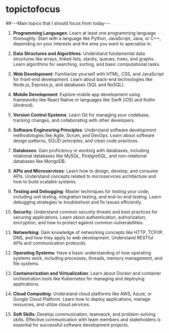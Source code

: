 # topictofocus

##---Main topics that I should focus from today---

1. **Programming Languages**: Learn at least one programming language thoroughly. Start with a language like Python, JavaScript, Java, or C++, depending on your interests and the area you want to specialize in.

2. **Data Structures and Algorithms**: Understand fundamental data structures like arrays, linked lists, stacks, queues, trees, and graphs. Learn algorithms for searching, sorting, and basic computational tasks.

3. **Web Development**: Familiarize yourself with HTML, CSS, and JavaScript for front-end development. Learn about back-end technologies like Node.js, Express.js, and databases (SQL and NoSQL).

4. **Mobile Development**: Explore mobile app development using frameworks like React Native or languages like Swift (iOS) and Kotlin (Android).

5. **Version Control Systems**: Learn Git for managing your codebase, tracking changes, and collaborating with other developers.

6. **Software Engineering Principles**: Understand software development methodologies like Agile, Scrum, and DevOps. Learn about software design patterns, SOLID principles, and clean code practices.

7. **Databases**: Gain proficiency in working with databases, including relational databases like MySQL, PostgreSQL, and non-relational databases like MongoDB.

8. **APIs and Microservices**: Learn how to design, develop, and consume APIs. Understand concepts related to microservices architecture and how to build scalable systems.

9. **Testing and Debugging**: Master techniques for testing your code, including unit testing, integration testing, and end-to-end testing. Learn debugging strategies to troubleshoot and fix issues efficiently.

10. **Security**: Understand common security threats and best practices for securing applications. Learn about authentication, authorization, encryption, and how to protect against common vulnerabilities.

11. **Networking**: Gain knowledge of networking concepts like HTTP, TCP/IP, DNS, and how they apply to web development. Understand RESTful APIs and communication protocols.

12. **Operating Systems**: Have a basic understanding of how operating systems work, including processes, threads, memory management, and file systems.

13. **Containerization and Virtualization**: Learn about Docker and container orchestration tools like Kubernetes for managing and deploying applications.

14. **Cloud Computing**: Understand cloud platforms like AWS, Azure, or Google Cloud Platform. Learn how to deploy applications, manage resources, and utilize cloud services.

15. **Soft Skills**: Develop communication, teamwork, and problem-solving skills. Effective communication with team members and stakeholders is essential for successful software development projects.
